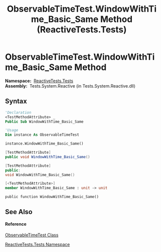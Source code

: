 ﻿---
title: ObservableTimeTest.WindowWithTime_Basic_Same Method  (ReactiveTests.Tests)
TOCTitle: WindowWithTime_Basic_Same Method
ms:assetid: M:ReactiveTests.Tests.ObservableTimeTest.WindowWithTime_Basic_Same
ms:mtpsurl: https://msdn.microsoft.com/en-us/library/reactivetests.tests.observabletimetest.windowwithtime_basic_same(v=VS.103)
ms:contentKeyID: 36619675
ms.date: 06/28/2011
mtps_version: v=VS.103
f1_keywords:
- ReactiveTests.Tests.ObservableTimeTest.WindowWithTime_Basic_Same
dev_langs:
- CSharp
- JScript
- VB
- FSharp
- c++
---

# ObservableTimeTest.WindowWithTime\_Basic\_Same Method

**Namespace:**  [ReactiveTests.Tests](hh289046\(v=vs.103\).md)  
**Assembly:**  Tests.System.Reactive (in Tests.System.Reactive.dll)

## Syntax

``` vb
'Declaration
<TestMethodAttribute> _
Public Sub WindowWithTime_Basic_Same
```

``` vb
'Usage
Dim instance As ObservableTimeTest

instance.WindowWithTime_Basic_Same()
```

``` csharp
[TestMethodAttribute]
public void WindowWithTime_Basic_Same()
```

``` c++
[TestMethodAttribute]
public:
void WindowWithTime_Basic_Same()
```

``` fsharp
[<TestMethodAttribute>]
member WindowWithTime_Basic_Same : unit -> unit 
```

``` jscript
public function WindowWithTime_Basic_Same()
```

## See Also

#### Reference

[ObservableTimeTest Class](hh315045\(v=vs.103\).md)

[ReactiveTests.Tests Namespace](hh289046\(v=vs.103\).md)


